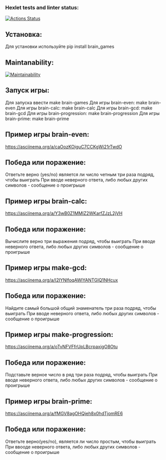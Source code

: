 ### Hexlet tests and linter status:
[![Actions Status](https://github.com/NikLuki/python-project-49/actions/workflows/hexlet-check.yml/badge.svg)](https://github.com/NikLuki/python-project-49/actions)

## Установка:
Для установки используйте
pip install brain_games

## Maintanability:
[![Maintainability](https://api.codeclimate.com/v1/badges/6f28945f5289f2f48b5f/maintainability)](https://codeclimate.com/github/NikLuki/python-project-49/maintainability) 

## Запуск игры:
Для запуска ввести
make brain-games
Для игры brain-even:
make brain-even
Для игры brain-calc:
make brain-calc
Для игры brain-gcd:
make brain-gcd
Для игры brain-progression:
make brain-progression
Для игры brain-prime:
make brain-prime

## Пример игры brain-even:
https://asciinema.org/a/caOozKOiguC7CCKgWi21rTwdO

## Победа или поражение:
Ответьте верно (yes/no) является ли число четным три раза подряд, чтобы выиграть
При вводе неверного ответа, либо любых других символов - сообщение о проигрыше

## Пример игры brain-calc:
https://asciinema.org/a/Y3wB0Z1MMlZ2WKarfZJzL2jVH

## Победа или поражение:
Вычислите верно три выражения подряд, чтобы выиграть
При вводе неверного ответа, либо любых других символов - сообщение о проигрыше

## Пример игры make-gcd:
https://asciinema.org/a/I2IYNlfoqAWlYANTGIQ1NHcux

## Победа или поражение:
Найдите самый большой общий знаменатель три раза подряд, чтобы выиграть
При вводе неверного ответа, либо любых других символов - сообщение о проигрыше

## Пример игры make-progression:
https://asciinema.org/a/oTvNFVFfrUpLBcrpaxigO8Otu

## Победа или поражение:
Подставьте верное число в ряд три раза подряд, чтобы выиграть
При вводе неверного ответа, либо любых других символов - сообщение о проигрыше

## Пример игры brain-prime:
https://asciinema.org/a/fMGV8agOHQjeh8x0hdTjomRE6

## Победа или поражение:
Ответьте верно(yes/no), является ли число простым, чтобы выиграть
При ввооде неверного ответа, либо любых других символов - сообщение о проигрыше 

